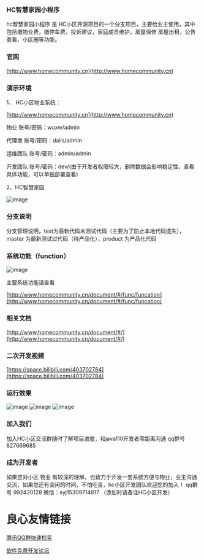 ### HC智慧家园小程序

hc智慧家园小程序 是 HC小区开源项目的一个分支项目，主要给业主使用，其中包括缴物业费，缴停车费，投诉建议，家庭成员维护，房屋保修
房屋出租，公告查看，小区圈等功能。

### 官网

[http://www.homecommunity.cn](http://www.homecommunity.cn)

### 演示环境

1、 HC小区物业系统：

[http://www.homecommunity.cn](http://www.homecommunity.cn)

物业 账号/密码：wuxw/admin

代理商 账号/密码：dails/admin

运维团队 账号/密码：admin/admin

开发团队 账号/密码：dev/(由于开发者权限较大，删除数据会影响稳定性，查看具体功能，可以单独部署查看)

2、HC智慧家园

![image](readme/hcOwner.png)


### 分支说明

分支管理说明，test为最新代码未测试代码（主要为了防止本地代码遗失），master 为最新测试过代码（待产品化），product 为产品化代码

### 系统功能（function） 

   ![image](readme/hc_function.png)
   
   主要系统功能请查看
     
   [http://www.homecommunity.cn/document/#/func/funcation](http://www.homecommunity.cn/document/#/func/funcation)

### 相关文档

[http://www.homecommunity.cn/document/#/](http://www.homecommunity.cn/document/#/)

### 二次开发视频

[https://space.bilibili.com/403702784](https://space.bilibili.com/403702784)

### 运行效果

![image](readme/index.png)
![image](readme/circle.png)
![image](readme/my.png)

### 加入我们

加入HC小区交流群随时了解项目进度，和java110开发者零距离沟通 qq群号 827669685

### 成为开发者

如果您对小区 物业 有较深的理解，也致力于开发一套系统方便与物业，业主沟通交流，如果您还有空闲的时间，不怕吃苦，hc小区开发团队欢迎您的加入！ qq群号 992420128 微信：syj15309714817 （添加时请备注HC小区开发）

 # 良心友情链接

[腾讯QQ群快速检索](http://u.720life.cn/s/8cf73f7c)

[软件免费开发论坛](http://u.720life.cn/s/bbb01dc0)